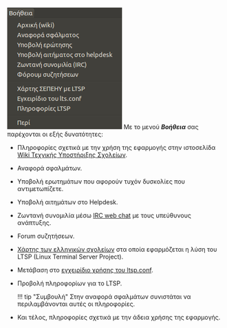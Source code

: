 [*![](Schscripts_help.png)*](Schscripts_help.png)
Με το μενού ***Βοήθεια*** σας παρέχονται οι εξής δυνατότητες:

  - Πληροφορίες σχετικά με την χρήση της εφαρμογής στην ιστοσελίδα [Wiki
    Τεχνικής Υποστήριξης Σχολείων](../LTSP/index.md).
  - Αναφορά σφαλμάτων.
  - Υποβολή ερωτημάτων που αφορούν τυχόν δυσκολίες που αντιμετωπίζετε.
  - Υποβολή αιτημάτων στο Helpdesk.
  - Ζωντανή συνομιλία μέσω [IRC web chat](https://ts.sch.gr/wiki/IRC) με τους
    υπεύθυνους ανάπτυξης.
  - Forum συζητήσεων.
  - [Χάρτης των ελληνικών
    σχολείων](../LTSP/Προχωρημένα/Χάρτης.md)
    στα οποία εφαρμόζεται η λύση του LTSP (Linux Terminal Server
    Project).
  - Μετάβαση στο [εγχειρίδιο χρήσης του
    ltsp.conf](https://ltsp.org/man/ltsp.conf).
  - Προβολή πληροφορίων για το LTSP.

    !!! tip "Συμβουλή"
        Στην αναφορά σφαλμάτων συνιστάται να περιλαμβάνονται αυτές οι πληροφορίες.

  - Και τέλος, πληροφορίες σχετικά με την άδεια χρήσης της εφαρμογής.
